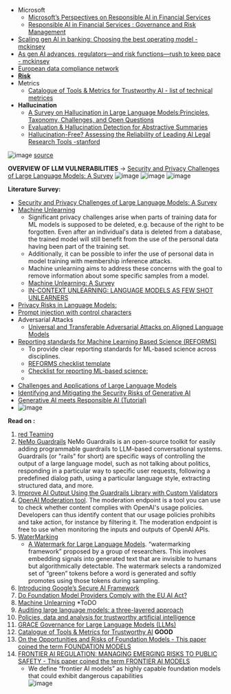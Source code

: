 - Microsoft
   - [Microsoft’s Perspectives on Responsible AI in Financial Services](https://aka.ms/AA6ezp5)
   - [Responsible AI in Financial Services : Governance and Risk Management](https://aka.ms/AA6ezp7)
- [Scaling gen AI in banking: Choosing the best operating model -mckinsey](https://www.mckinsey.com/industries/financial-services/our-insights/scaling-gen-ai-in-banking-choosing-the-best-operating-model#/)
- [As gen AI advances, regulators—and risk functions—rush to keep pace - mckinsey](https://www.mckinsey.com/~/media/mckinsey/business%20functions/risk/our%20insights/as%20gen%20ai%20advances%20regulators%20and%20risk%20functions%20rush%20to%20keep%20pace/as-gen-ai-advances-regulators-and-risk-functions-rush-to-keep-pace-vf.pdf?shouldIndex=false)
- [European data compliance network](https://eadpp.insightz.io/overview)
- [<b>Risk</b>](https://github.com/harirajeev/learn_LLMS/blob/main/risk.md)
- Metrics
   - [Catalogue of Tools & Metrics for Trustworthy AI - list of technical metrices](https://oecd.ai/en/catalogue/metrics?page=2)
- <b>Hallucination</b>
   - [A Survey on Hallucination in Large Language Models:Principles, Taxonomy, Challenges, and Open Questions](https://arxiv.org/pdf/2311.05232.pdf)     
   - [Evaluation & Hallucination Detection for Abstractive Summaries](https://eugeneyan.com/writing/abstractive/?utm_source=convertkit&utm_medium=email&utm_campaign=%F0%9F%93%88+How+DeepL+monitors+ML+in+production+%26+ML+observability+course+notes%20-%2012074149)
   - [Hallucination-Free? Assessing the Reliability of Leading AI Legal Research Tools -stanford](https://dho.stanford.edu/wp-content/uploads/Legal_RAG_Hallucinations.pdf)

![image](https://github.com/harirajeev/learn_LLMS/assets/13446418/a4ace62b-760e-4600-8979-09e98385f951)
[source](https://ksankar.medium.com/part-2-chatgpt-threat-vectors-guardrails-for-llmops-dbca8e0e68d4_)

<b>OVERVIEW OF LLM VULNERABILITIES</b> -> [Security and Privacy Challenges of Large Language Models: A Survey](https://arxiv.org/pdf/2402.00888.pdf)
![image](https://github.com/harirajeev/learn_LLMS/assets/13446418/d7db63ec-2ea1-480f-98f0-970292ef475e)
![image](https://github.com/harirajeev/learn_LLMS/assets/13446418/fa6287ba-b704-4947-a04c-14ea702ff30f)
![image](https://github.com/harirajeev/learn_LLMS/assets/13446418/946afa32-03b4-4547-b707-8b7b278a7f7a)

<b>Literature Survey:</b>
-  [Security and Privacy Challenges of Large Language Models: A Survey](https://arxiv.org/pdf/2402.00888.pdf)
-  [Machine Unlearning](https://ai.googleblog.com/2023/06/announcing-first-machine-unlearning.html)
      - Significant privacy challenges arise when parts of training data for ML models is supposed to be deleted, e.g. because of the right to be forgotten. Even after an individual's data is deleted from a database, the trained model will still benefit from the use of the personal data having been part of the training set.
      - Additionally, it can be possible to infer the use of personal data in model training with membership inference attacks.
      - Machine unlearning aims to address these concerns with the goal to remove information about some specific samples from a model.
      - [Machine Unlearning: A Survey](https://dl.acm.org/doi/pdf/10.1145/3603620)
      - [IN-CONTEXT UNLEARNING: LANGUAGE MODELS AS FEW SHOT UNLEARNERS](https://arxiv.org/pdf/2310.07579.pdf)
-  [Privacy Risks in Language Models:](https://github.com/harirajeev/learn_LLMS/blob/main/PrivacyRiskInLLM.md)
-  [Prompt injection with control characters](https://dropbox.tech/machine-learning/prompt-injection-with-control-characters-openai-chatgpt-llm)
-  Adversarial Attacks
      - [Universal and Transferable Adversarial Attacks on Aligned Language Models](https://arxiv.org/pdf/2307.15043.pdf)       
-  [Reporting standards for Machine Learning Based Science (REFORMS)](https://reforms.cs.princeton.edu/?utm_source=substack&utm_medium=email)
      -  To provide clear reporting standards for ML-based science across disciplines.       
      -  [REFORMS checklist template](https://reforms.cs.princeton.edu/appendices.pdf?utm_source=substack&utm_medium=email)
      -  [Checklist for reporting ML-based science:](https://reforms.cs.princeton.edu/obermeyer-sample.pdf)
      -        
- [Challenges and Applications of Large Language Models](https://arxiv.org/pdf/2307.10169.pdf)
- [Identifying and Mitigating the Security Risks of Generative AI](https://arxiv.org/pdf/2308.14840.pdf)
- [Generative AI meets Responsible AI (Tutorial)](https://sites.google.com/view/responsible-gen-ai-tutorial/home?authuser=0)
- ![image](https://github.com/harirajeev/learn_LLMS/assets/13446418/f5868d1d-6fe7-40b4-ae8a-4a1d2007122c)

<b>Read on :</b>

1. [red Teaming](https://huggingface.co/blog/red-teaming)
2. [NeMo Guardrails](https://github.com/NVIDIA/NeMo-Guardrails)
           NeMo Guardrails is an open-source toolkit for easily adding programmable guardrails to LLM-based conversational systems. Guardrails (or "rails" for short) are specific ways of controlling the output of a large language model, such as not talking about politics, responding in a particular way to specific user requests, following a predefined dialog path, using a particular language style, extracting structured data, and more.
3. [Improve AI Output Using the Guardrails Library with Custom Validators](https://www.mikulskibartosz.name/guardrails-ai-advanced-validators/)    
4. [OpenAI Moderation tool](https://platform.openai.com/docs/guides/moderation/overview).
       The moderation endpoint is a tool you can use to check whether content complies with OpenAI's usage policies. Developers can thus identify content that our usage policies prohibits and take action, for instance by filtering it. The moderation endpoint is free to use when monitoring the inputs and outputs of OpenAI APIs.
4. [WaterMarking](https://github.com/harirajeev/learn_LLMS/blob/main/WaterMarking)
   - [A Watermark for Large Language Models](https://arxiv.org/abs/2301.10226). “watermarking framework” proposed by a group of researchers. This involves embedding signals into generated text that are invisible to humans but algorithmically detectable. The watermark selects a randomized set of “green” tokens before a word is generated and softly promotes using those tokens during sampling.
6. [Introducing Google’s Secure AI Framework](https://blog.google/technology/safety-security/introducing-googles-secure-ai-framework/)
7. [Do Foundation Model Providers Comply with the EU AI Act?](https://crfm.stanford.edu/2023/06/15/eu-ai-act.html)
8. [Machine Unlearning](https://ai.googleblog.com/2023/06/announcing-first-machine-unlearning.html)  *ToDO
9. [Auditing large language models: a three-layered approach](https://link.springer.com/article/10.1007/s43681-023-00289-2)
10. [Policies, data and analysis for trustworthy artificial intelligence](https://oecd.ai/en/)
11. [GRACE Governance for Large Language Models (LLMs)](https://2021.ai/grace-governance-llm/)
12. [Catalogue of Tools & Metrics for Trustworthy AI](https://oecd.ai/en/catalogue/tools) <b>GOOD</b>
13. [On the Opportunities and Risks of Foundation Models - This paper coined the term FOUNDATION MODELS](https://arxiv.org/pdf/2108.07258.pdf)
14. [FRONTIER AI REGULATION: MANAGING EMERGING RISKS TO PUBLIC SAFETY - This paper coined the term FRONTIER AI MODELS](https://arxiv.org/pdf/2307.03718.pdf)
    -  We define “frontier AI models” as highly capable foundation models that could exhibit dangerous capabilities    
![image](https://github.com/harirajeev/learn_LLMS/assets/13446418/20cfa986-fd5d-4dd0-a02d-4a877b4eed94)
